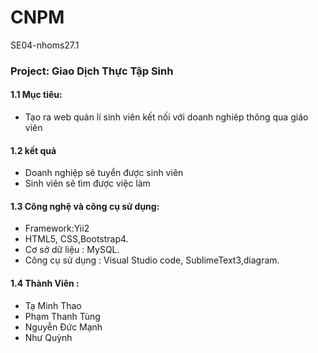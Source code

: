 # CNPM
SE04-nhoms27.1
### Project: Giao Dịch Thực Tập Sinh
#### 1.1 Mục tiêu: 
- Tạo ra web quản lí sinh viên kết nối với doanh nghiêp thông qua giáo viên

#### 1.2 kết quả 
- Doanh nghiệp sẽ tuyển được sinh viên
- Sinh viên sẽ tìm được việc làm

#### 1.3 Công nghệ và công cụ sử dụng:
- Framework:Yii2
- HTML5, CSS,Bootstrap4.
- Cơ sở dữ liệu : MySQL.
- Công cụ sử dụng : Visual Studio code, SublimeText3,diagram.
#### 1.4 Thành Viên :
- Tạ Minh Thao
- Phạm Thanh Tùng
- Nguyễn Đức Mạnh
- Như Quỳnh
